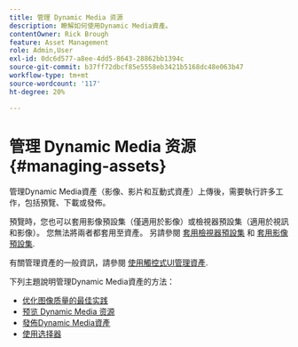 ```yaml
---
title: 管理 Dynamic Media 资源
description: 瞭解如何使用Dynamic Media資產。
contentOwner: Rick Brough
feature: Asset Management
role: Admin,User
exl-id: 0dc6d577-a8ee-4dd5-8643-28862bb1394c
source-git-commit: b37ff72dbcf85e5558eb3421b5168dc48e063b47
workflow-type: tm+mt
source-wordcount: '117'
ht-degree: 20%

---
```


# 管理 Dynamic Media 资源 {#managing-assets}

管理Dynamic Media資產（影像、影片和互動式資產）上傳後，需要執行許多工作，包括預覽、下載或發佈。

預覽時，您也可以套用影像預設集（僅適用於影像）或檢視器預設集（適用於視訊和影像）。 您無法將兩者都套用至資產。 另請參閱 [套用檢視器預設集](viewer-presets.md) 和 [套用影像預設集](image-presets.md).

有關管理資產的一般資訊，請參閱 [使用觸控式UI管理資產](/help/assets/manage-digital-assets.md).

下列主題說明管理Dynamic Media資產的方法：

* [优化图像质量的最佳实践](best-practices-for-optimizing-the-quality-of-your-images.md)
* [预览 Dynamic Media 资源](previewing-assets.md)
* [發佈Dynamic Media資產](publishing-dynamicmedia-assets.md)
* [使用选择器](working-with-selectors.md)
